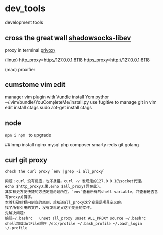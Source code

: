 # dev_tools
development tools
## cross the great wall [shadowsocks-libev](https://github.com/shadowsocks/shadowsocks-libev)
proxy in terminal [privoxy](http://www.privoxy.org/)

(linux) http_proxy=http://127.0.0.1:8118 https_proxy=http://127.0.0.1:8118

(mac) proxifier

## cumstome vim edit
manager vim plugin with [Vundle](https://github.com/VundleVim/Vundle.vim)
install Ycm    python ~/.vim/bundle/YouCompleteMe/install.py
use fugitive to manage git in vim edit
install ctags  sudo apt-get install ctags

## node
`npm i npm ` to upgrade

##lnmp 
install nginx mysql php composer smarty redis git golang

## curl git proxy
    check the curl proxy `env |grep -i all_proxy`

    问题：curl 没有反应，也不报错。curl -v 发现走的127.0.0.1的socket代理。
    echo $http_proxy无果,echo $all_proxy(罪在此)。
    其实有更方便快捷的方法定位问题所在。`env`查看所有的shell variable，并查看是否含有proxy关键字。 
    本着打破砂锅问到底的原则，想知道all_proxy这个变量是哪里定义的。
    找了所有引用的文件，没有发现定义这个变量的文件。
    先解决问题: 
    编辑~/.bashrc   unset all_proxy unset ALL_PROXY source ~/.bashrc
    shell加载dotFile顺序 /etc/profile ~/.bash_profile ~/.bash_login ~/.profile
